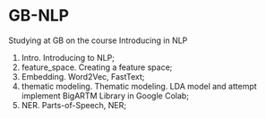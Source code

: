 # GB-NLP
Studying at GB on the course Introducing in NLP
1. Intro. Introducing to NLP;
2. feature_space. Creating a feature space;
3. Embedding. Word2Vec, FastText;
4. thematic modeling. Thematic modeling. LDA model and attempt implement BigARTM Library in Google Colab;
5. NER. Parts-of-Speech, NER;
